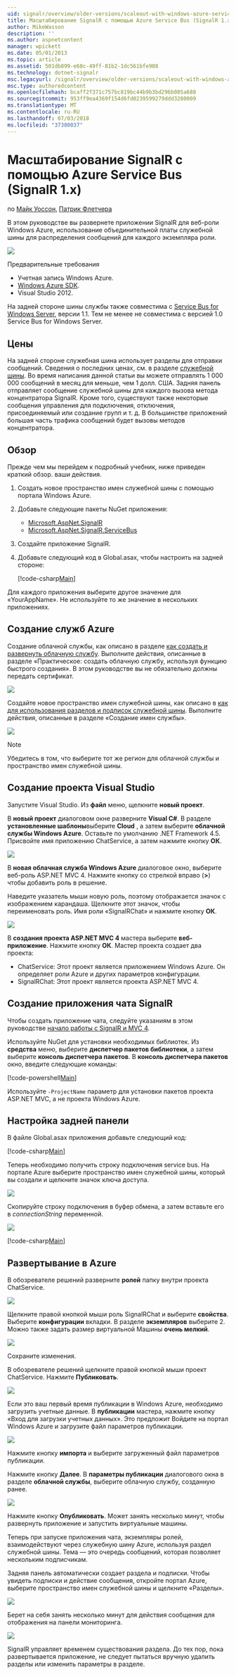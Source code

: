 ```yaml
---
uid: signalr/overview/older-versions/scaleout-with-windows-azure-service-bus
title: Масштабирование SignalR с помощью Azure Service Bus (SignalR 1.x) | Документация Майкрософт
author: MikeWasson
description: ''
ms.author: aspnetcontent
manager: wpickett
ms.date: 05/01/2013
ms.topic: article
ms.assetid: 501db899-e68c-49ff-81b2-1dc561bfe908
ms.technology: dotnet-signalr
msc.legacyurl: /signalr/overview/older-versions/scaleout-with-windows-azure-service-bus
msc.type: authoredcontent
ms.openlocfilehash: bcaff2f371c757bc819bc44b9b3bd296b085a688
ms.sourcegitcommit: 953ff9ea4369f154d6fd0239599279ddd3280009
ms.translationtype: MT
ms.contentlocale: ru-RU
ms.lasthandoff: 07/03/2018
ms.locfileid: "37380037"
---
```

<a name="signalr-scaleout-with-azure-service-bus-signalr-1x"></a>Масштабирование SignalR с помощью Azure Service Bus (SignalR 1.x)
====================
по [Майк Уоссон](https://github.com/MikeWasson), [Патрик Флетчера](https://github.com/pfletcher)

В этом руководстве вы развернете приложении SignalR для веб-роли Windows Azure, использование объединительной платы служебной шины для распределения сообщений для каждого экземпляра роли.

![](scaleout-with-windows-azure-service-bus/_static/image1.png)

Предварительные требования

- Учетная запись Windows Azure.
- [Windows Azure SDK](https://go.microsoft.com/fwlink/?linkid=254364&amp;clcid=0x409).
- Visual Studio 2012.

На задней стороне шины службы также совместима с [Service Bus for Windows Server](https://msdn.microsoft.com/library/windowsazure/dn282144.aspx), версии 1.1. Тем не менее не совместима с версией 1.0 Service Bus for Windows Server.

## <a name="pricing"></a>Цены

На задней стороне служебная шина использует разделы для отправки сообщений. Сведения о последних ценах, см. в разделе [служебной шины](https://azure.microsoft.com/pricing/details/service-bus/). Во время написания данной статьи вы можете отправлять 1 000 000 сообщений в месяц для меньше, чем 1 долл. США. Задняя панель отправляет сообщение служебной шины для каждого вызова метода концентратора SignalR. Кроме того, существуют также некоторые сообщения управления для подключения, отключения, присоединяемый или создание групп и т. д. В большинстве приложений большая часть трафика сообщений будет вызовы методов концентратора.

## <a name="overview"></a>Обзор

Прежде чем мы перейдем к подробный учебник, ниже приведен краткий обзор. ваши действия.

1. Создать новое пространство имен служебной шины с помощью портала Windows Azure.
2. Добавьте следующие пакеты NuGet приложения: 

    - [Microsoft.AspNet.SignalR](http://nuget.org/packages/Microsoft.AspNet.SignalR)
    - [Microsoft.AspNet.SignalR.ServiceBus](http://www.nuget.org/packages/SignalR.WindowsAzureServiceBus)
3. Создайте приложение SignalR.
4. Добавьте следующий код в Global.asax, чтобы настроить на задней стороне: 

    [!code-csharp[Main](scaleout-with-windows-azure-service-bus/samples/sample1.cs)]

Для каждого приложения выберите другое значение для «YourAppName». Не используйте то же значение в нескольких приложениях.

## <a name="create-the-azure-services"></a>Создание служб Azure

Создание облачной службы, как описано в разделе [как создать и развернуть облачную службу](https://docs.microsoft.com/azure/cloud-services/cloud-services-how-to-create-deploy). Выполните действия, описанные в разделе «Практическое: создать облачную службу, используя функцию быстрого создания». В этом руководстве вы не обязательно должны передать сертификат.

![](scaleout-with-windows-azure-service-bus/_static/image2.png)

Создайте новое пространство имен служебной шины, как описано в [как для использования разделов и подписок служебной шины](https://docs.microsoft.com/azure/service-bus-messaging/service-bus-dotnet-how-to-use-topics-subscriptions). Выполните действия, описанные в разделе «Создание имен службы».

![](scaleout-with-windows-azure-service-bus/_static/image3.png)

> [!NOTE]
> Убедитесь в том, что выберите тот же регион для облачной службы и пространство имен служебной шины.


## <a name="create-the-visual-studio-project"></a>Создание проекта Visual Studio

Запустите Visual Studio. Из **файл** меню, щелкните **новый проект**.

В **новый проект** диалоговом окне разверните **Visual C#**. В разделе **установленные шаблоны**выберите **Cloud** , а затем выберите **облачной службы Windows Azure**. Оставьте по умолчанию .NET Framework 4.5. Присвойте имя приложению ChatService, а затем нажмите кнопку **ОК**.

![](scaleout-with-windows-azure-service-bus/_static/image4.png)

В **новая облачная служба Windows Azure** диалоговое окно, выберите веб-роль ASP.NET MVC 4. Нажмите кнопку со стрелкой вправо (**&gt;**) чтобы добавить роль в решение.

Наведите указатель мыши новую роль, поэтому отображается значок с изображением карандаша. Щелкните этот значок, чтобы переименовать роль. Имя роли «SignalRChat» и нажмите кнопку **ОК**.

![](scaleout-with-windows-azure-service-bus/_static/image5.png)

В **создания проекта ASP.NET MVC 4** мастера выберите **веб-приложение**. Нажмите кнопку **ОК**. Мастер проекта создает два проекта:

- ChatService: Этот проект является приложением Windows Azure. Он определяет роли Azure и других параметров конфигурации.
- SignalRChat: Этот проект является проекта ASP.NET MVC 4.

## <a name="create-the-signalr-chat-application"></a>Создание приложения чата SignalR

Чтобы создать приложение чата, следуйте указаниям в этом руководстве [начало работы с SignalR и MVC 4](tutorial-getting-started-with-signalr-and-mvc-4.md).

Используйте NuGet для установки необходимых библиотек. Из **средства** меню, выберите **диспетчер пакетов библиотеки**, а затем выберите **консоль диспетчера пакетов**. В **консоль диспетчера пакетов** окно, введите следующие команды:

[!code-powershell[Main](scaleout-with-windows-azure-service-bus/samples/sample2.ps1)]

Используйте `-ProjectName` параметр для установки пакетов проекта ASP.NET MVC, а не проекта Windows Azure.

## <a name="configure-the-backplane"></a>Настройка задней панели

В файле Global.asax приложения добавьте следующий код:

[!code-csharp[Main](scaleout-with-windows-azure-service-bus/samples/sample3.cs)]

Теперь необходимо получить строку подключения service bus. На портале Azure выберите пространство имен служебной шины, который вы создали и щелкните значок ключа доступа.

![](scaleout-with-windows-azure-service-bus/_static/image6.png)

Скопируйте строку подключения в буфер обмена, а затем вставьте его в *connectionString* переменной.

![](scaleout-with-windows-azure-service-bus/_static/image7.png)

[!code-csharp[Main](scaleout-with-windows-azure-service-bus/samples/sample4.cs)]

## <a name="deploy-to-azure"></a>Развертывание в Azure

В обозревателе решений разверните **ролей** папку внутри проекта ChatService.

![](scaleout-with-windows-azure-service-bus/_static/image8.png)

Щелкните правой кнопкой мыши роль SignalRChat и выберите **свойства**. Выберите **конфигурации** вкладки. В разделе **экземпляров** выберите 2. Можно также задать размер виртуальной Машины **очень мелкий**.

![](scaleout-with-windows-azure-service-bus/_static/image9.png)

Сохраните изменения.

В обозревателе решений щелкните правой кнопкой мыши проект ChatService. Нажмите **Публиковать**.

![](scaleout-with-windows-azure-service-bus/_static/image10.png)

Если это ваш первый время публикации в Windows Azure, необходимо загрузить учетные данные. В **публикации** мастера, нажмите кнопку «Вход для загрузки учетных данных». Это предложит Войдите на портал Windows Azure и загрузите файл параметров публикации.

![](scaleout-with-windows-azure-service-bus/_static/image11.png)

Нажмите кнопку **импорта** и выберите загруженный файл параметров публикации.

Нажмите кнопку **Далее**. В **параметры публикации** диалогового окна в разделе **облачной службы**, выберите облачную службу, созданную ранее.

![](scaleout-with-windows-azure-service-bus/_static/image12.png)

Нажмите кнопку **Опубликовать**. Может занять несколько минут, чтобы развернуть приложение и запустить виртуальные машины.

Теперь при запуске приложения чата, экземпляры ролей, взаимодействуют через служебную шину Azure, используя раздел служебной шины. Тема — это очередь сообщений, которая позволяет нескольким подписчикам.

Задняя панель автоматически создает раздела и подписки. Чтобы увидеть подписки и действие сообщения, откройте портал Azure, выберите пространство имен служебной шины и щелкните «Разделы».

![](scaleout-with-windows-azure-service-bus/_static/image13.png)

Берет на себя занять несколько минут для действия сообщения для отображения на панели мониторинга.

![](scaleout-with-windows-azure-service-bus/_static/image14.png)

SignalR управляет временем существования раздела. До тех пор, пока развертывается приложение, не следует пытаться вручную удалить разделы или изменить параметры в разделе.
